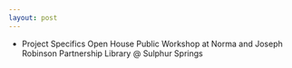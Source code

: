 ```yaml
---
layout: post
---
```


* Project Specifics Open House Public Workshop at Norma and Joseph Robinson Partnership Library @ Sulphur Springs 
